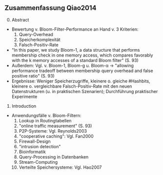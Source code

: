 Zusammenfassung Qiao2014
------------------------

0. Abstract 

- Bewertung v. Bloom-Filter-Performance an Hand v. 3 Kriterien: 
	1. Query-Overhead
	2. Speicherkomplexität
	3. Falsch-Positiv-Rate
- "In this paper, we study Bloom-1, a data structure that performs membership check in one memory access, which compares favorably with the k memory accesses of a standard Bloom filter" (S. 93)
- Außerdem: Vgl. v. Bloom-1, Bloom-g u. Bloom-α -> "allowing performance tradeoff between membership query overhead and false positive ratio" (S. 93)
- Ergebnisse: Weniger Speicherzugriffe, kleinere o. gleiche #Hashbits, kleinere o. vergleichbare Falsch-Positiv-Rate mit den neuen Datenstrukturen (u. in praktischen Szenarien); Durchführung praktischer Experimente

1. Introduction 

- Anwendungsfälle v. Bloom-Filtern: 
	1. Lookup in Routingtabellen
	2. "online traffic measurement" (S. 93)
	3. P2P-Systeme: Vgl. Reynolds2003
	4. "cooperative caching": Vgl. Fan2000
	5. Firewall-Design 
	6. "intrusion detection"
	7. Bioinformatik
	8. Query-Processing in Datenbanken 
	9. Stream-Computing
	10. Verteilte Speichersysteme: Vgl. Hao2007